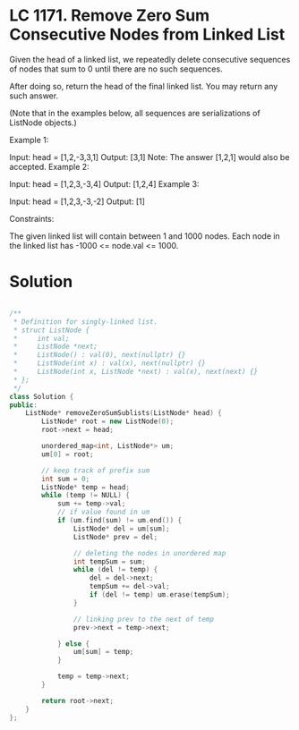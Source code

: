 # LC 1171. Remove Zero Sum Consecutive Nodes from Linked List

Given the head of a linked list, we repeatedly delete consecutive sequences of nodes that sum to 0 until there are no such sequences.

After doing so, return the head of the final linked list.  You may return any such answer.

 

(Note that in the examples below, all sequences are serializations of ListNode objects.)

Example 1:

Input: head = [1,2,-3,3,1]
Output: [3,1]
Note: The answer [1,2,1] would also be accepted.
Example 2:

Input: head = [1,2,3,-3,4]
Output: [1,2,4]
Example 3:

Input: head = [1,2,3,-3,-2]
Output: [1]
 

Constraints:

The given linked list will contain between 1 and 1000 nodes.
Each node in the linked list has -1000 <= node.val <= 1000.

# Solution

```c++

/**
 * Definition for singly-linked list.
 * struct ListNode {
 *     int val;
 *     ListNode *next;
 *     ListNode() : val(0), next(nullptr) {}
 *     ListNode(int x) : val(x), next(nullptr) {}
 *     ListNode(int x, ListNode *next) : val(x), next(next) {}
 * };
 */
class Solution {
public:
    ListNode* removeZeroSumSublists(ListNode* head) {
        ListNode* root = new ListNode(0);
        root->next = head;

        unordered_map<int, ListNode*> um;
        um[0] = root;

        // keep track of prefix sum
        int sum = 0;
        ListNode* temp = head;
        while (temp != NULL) {
            sum += temp->val;
            // if value found in um
            if (um.find(sum) != um.end()) {
                ListNode* del = um[sum];
                ListNode* prev = del;

                // deleting the nodes in unordered map
                int tempSum = sum;
                while (del != temp) {
                    del = del->next;
                    tempSum += del->val;
                    if (del != temp) um.erase(tempSum);
                }

                // linking prev to the next of temp
                prev->next = temp->next;

            } else {
                um[sum] = temp;
            }

            temp = temp->next;
        }

        return root->next;
    }
};

```